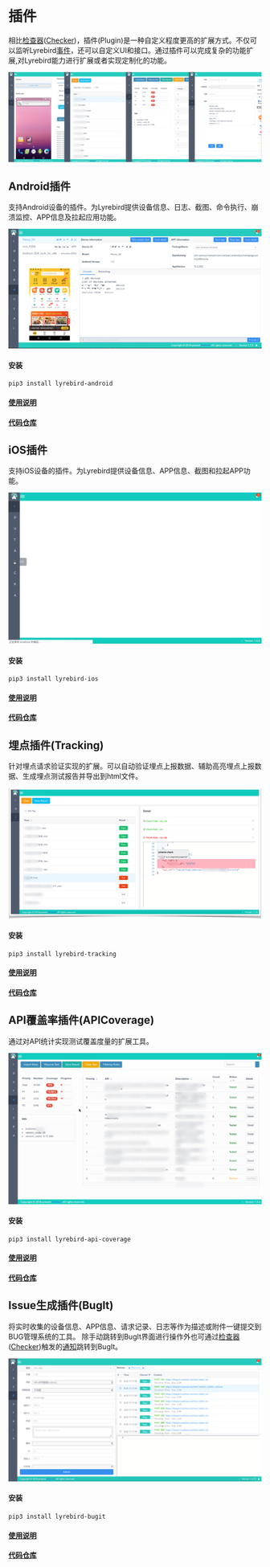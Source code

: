 # 插件

相比[检查器](./checker.html)([Checker](./checker.html))，插件(Plugin)是一种自定义程度更高的扩展方式。不仅可以监听Lyrebird[事件](../advance/eventbus.html)，还可以自定义UI和接口。通过插件可以完成复杂的功能扩展,对Lyrebird能力进行扩展或者实现定制化的功能。

![](../img/plugins.png)

## Android插件

支持Android设备的插件。为Lyrebird提供设备信息、日志、截图、命令执行、崩溃监控、APP信息及拉起应用功能。

![](../img/plugin-android.png)

#### 安装

```
pip3 install lyrebird-android
```
#### [使用说明](../plugins/android.html)
#### [代码仓库](https://github.com/Meituan-Dianping/lyrebird-android)


## iOS插件

支持iOS设备的插件。为Lyrebird提供设备信息、APP信息、截图和拉起APP功能。

![](../img/plugin-ios.gif)

#### 安装

```
pip3 install lyrebird-ios
```
#### [使用说明](../plugins/ios.html)
#### [代码仓库](https://github.com/Meituan-Dianping/lyrebird-ios)


## 埋点插件(Tracking) 

针对埋点请求验证实现的扩展。可以自动验证埋点上报数据、辅助高亮埋点上报数据、生成埋点测试报告并导出到html文件。

![](../img/plugin-tracking.png)

#### 安装

```
pip3 install lyrebird-tracking
```
#### [使用说明](../plugins/tracking.html)
#### [代码仓库](https://github.com/Meituan-Dianping/lyrebird-tracking)


## API覆盖率插件(APICoverage)

通过对API统计实现测试覆盖度量的扩展工具。

![](../img/plugin-api-coverage.png)

#### 安装

```
pip3 install lyrebird-api-coverage
```
#### [使用说明](../plugins/api-coverage.html)
#### [代码仓库](https://github.com/Meituan-Dianping/lyrebird-api-coverage)

## Issue生成插件(BugIt)

将实时收集的设备信息、APP信息、请求记录、日志等作为描述或附件一键提交到BUG管理系统的工具。
除手动跳转到BugIt界面进行操作外也可通过[检查器](./checker.html)([Checker](./checker.html))触发的[通知](./checker.html#捕获报警)跳转到BugIt。

![](../img/bugit.png)

#### 安装

```
pip3 install lyrebird-bugit
```
#### [使用说明](../plugins/bugit.html)
#### [代码仓库](https://github.com/Meituan-Dianping/lyrebird-bugit)